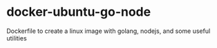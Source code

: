 # docker-ubuntu-go-node
Dockerfile to create a linux image with golang, nodejs, and some useful utilities
